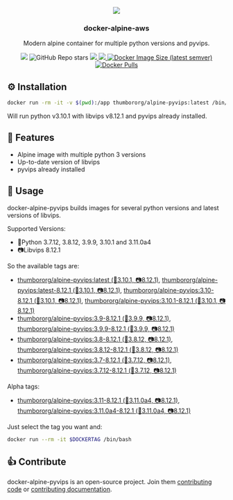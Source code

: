 <p align="center">
<img src="https://raw.github.com/thumbor/thumbor/master/logo-thumbor.png" />
</p>

<h3 align="center">docker-alpine-aws</h3>

<p align="center">
Modern alpine container for multiple python versions and pyvips.
</p>

<p align="center">
  <img src='https://github.com/heynemann/docker-alpine-pyvips/workflows/build/badge.svg' />
  <img alt="GitHub Repo stars" src="https://img.shields.io/github/stars/heynemann/docker-alpine-pyvips?style=plastic">
  <a href='https://github.com/heynemann/docker-alpine-pyvips/pulls' target='_blank'>
    <img src='https://img.shields.io/github/issues-pr-raw/heynemann/docker-alpine-pyvips.svg'/>
  </a>
  <a href='https://github.com/heynemann/docker-alpine-pyvips/issues' target='_blank'>
    <img src='https://img.shields.io/github/issues-raw/heynemann/docker-alpine-pyvips.svg'/>
  </a>
  <a href='https://hub.docker.com/r/thumbororg/alpine-pyvips' target='_blank'>
      <img alt="Docker Image Size (latest semver)" src="https://img.shields.io/docker/image-size/thumbororg/alpine-pyvips?style=flat-square">
  <a href='https://hub.docker.com/r/thumbororg/alpine-pyvips' target='_blank'>
      <img alt="Docker Pulls" src="https://img.shields.io/docker/pulls/thumbororg/alpine-pyvips">
  </a>
</p>

## ⚙️ Installation

```bash
docker run -rm -it -v $(pwd):/app thumbororg/alpine-pyvips:latest /bin/bash
```

Will run python v3.10.1 with libvips v8.12.1 and pyvips already installed.

## 🎯 Features

- Alpine image with multiple python 3 versions
- Up-to-date version of libvips
- pyvips already installed

## 🐳 Usage

docker-alpine-pyvips builds images for several python versions and latest versions of libvips.

Supported Versions:

- 🐍Python 3.7.12, 3.8.12, 3.9.9, 3.10.1 and 3.11.0a4
- 📷Libvips 8.12.1

So the available tags are:

- [thumbororg/alpine-pyvips:latest (🐍3.10.1, 📷8.12.1)](https://hub.docker.com/r/thumbororg/alpine-pyvips/tags), [thumbororg/alpine-pyvips:latest-8.12.1 (🐍3.10.1, 📷8.12.1)](https://hub.docker.com/r/thumbororg/alpine-pyvips/tags), [thumbororg/alpine-pyvips:3.10-8.12.1 (🐍3.10.1, 📷8.12.1)](https://hub.docker.com/r/thumbororg/alpine-pyvips/tags), [thumbororg/alpine-pyvips:3.10.1-8.12.1 (🐍3.10.1, 📷8.12.1)](https://hub.docker.com/r/thumbororg/alpine-pyvips/tags)
- [thumbororg/alpine-pyvips:3.9-8.12.1 (🐍3.9.9, 📷8.12.1)](https://hub.docker.com/r/thumbororg/alpine-pyvips/tags), [thumbororg/alpine-pyvips:3.9.9-8.12.1 (🐍3.9.9, 📷8.12.1)](https://hub.docker.com/r/thumbororg/alpine-pyvips/tags)
- [thumbororg/alpine-pyvips:3.8-8.12.1 (🐍3.8.12, 📷8.12.1)](https://hub.docker.com/r/thumbororg/alpine-pyvips/tags), [thumbororg/alpine-pyvips:3.8.12-8.12.1 (🐍3.8.12, 📷8.12.1)](https://hub.docker.com/r/thumbororg/alpine-pyvips/tags)
- [thumbororg/alpine-pyvips:3.7-8.12.1 (🐍3.7.12, 📷8.12.1)](https://hub.docker.com/r/thumbororg/alpine-pyvips/tags), [thumbororg/alpine-pyvips:3.7.12-8.12.1 (🐍3.7.12, 📷8.12.1)](https://hub.docker.com/r/thumbororg/alpine-pyvips/tags)

Alpha tags:
- [thumbororg/alpine-pyvips:3.11-8.12.1 (🐍3.11.0a4, 📷8.12.1)](https://hub.docker.com/r/thumbororg/alpine-pyvips/tags), [thumbororg/alpine-pyvips:3.11.0a4-8.12.1 (🐍3.11.0a4, 📷8.12.1)](https://hub.docker.com/r/thumbororg/alpine-pyvips/tags)

Just select the tag you want and:

```bash
docker run --rm -it $DOCKERTAG /bin/bash
```

## 👍 Contribute

docker-alpine-pyvips is an open-source project. Join them
[contributing code](https://github.com/heynemann/docker-alpine-pyvips/blob/master/CONTRIBUTING.md) or
[contributing documentation](https://github.com/heynemann/docker-alpine-pyvips/blob/master/CONTRIBUTING.md).
